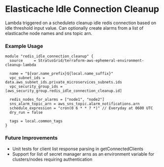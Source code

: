# Elasticache Idle Connection Cleanup
Lambda triggered on a scheduleto cleanup idle redis connection based on idle threshold input value.
Can optionally create alarms from a list of elasticache node names and sns topic arn.

### Example Usage
```
module "redis_idle_connection_cleanup" {
  source     = StratusGrid/terraform-aws-ephemeral-environment-cleanup-lambda

  name = "${var.name_prefix}${local.name_suffix}"
  vpc_subnet_ids = data.aws_subnet_ids.private_microservices_subnets.ids
  vpc_security_group_ids = [aws_security_group.redis_idle_connection_cleanup.id]

  redis_nodes_for_alarms = ["node1", "node2"]
  sns_alarm_topic_arn = aws_sns_topic.alarm_notifications.arn
  schedule_expression = "cron(0 6 * * ? *)" // Everyday at 0600 UTC
  dry_run = false

  tags = local.common_tags
}
```

### Future Improvements
- Unit tests for client list response parsing in getConnectedClients
- Support for list of secret manager arns as an environment variable for clusters/nodes requiring authentication
